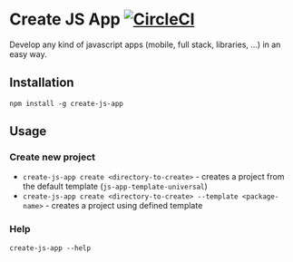 # Create JS App [![CircleCI](https://circleci.com/gh/michalkvasnicak/create-js-app/tree/master.svg?style=svg&circle-token=ea51ecdfaed48e61f96b998f9731896b9ffe4776)](https://circleci.com/gh/michalkvasnicak/create-js-app/tree/master)

Develop any kind of javascript apps (mobile, full stack, libraries, ...) in an easy way.

## Installation

`npm install -g create-js-app`

## Usage

### Create new project

* `create-js-app create <directory-to-create>` - creates a project from the default template (`js-app-template-universal`)
* `create-js-app create <directory-to-create> --template <package-name>` - creates a project using defined template

### Help

`create-js-app --help`
